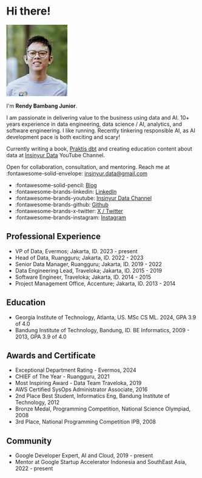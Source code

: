 # Hi there!
![Rendy B. Junior](/assets/images/foto.jpg)

I'm **Rendy Bambang Junior**.

I am passionate in delivering value to the business using data and AI. 10+ years experience in data engineering, data science / AI, analytics, and software engineering. I like running. Recently tinkering responsible AI, as AI development pace is both exciting and scary!

Currently writing a book, [Praktis dbt](https://praktisdbt.rendybjunior.com/) and creating education content about data at [Insinyur Data](https://www.youtube.com/c/InsinyurData) YouTube Channel.

Open for collaboration, consultation, and mentoring. Reach me at :fontawesome-solid-envelope: [insinyur.data@gmail.com](mailto:insinyur.data@gmail.com)

<div class="grid cards" markdown>

* :fontawesome-solid-pencil: [Blog](/blog)
* :fontawesome-brands-linkedin: [LinkedIn](https://www.linkedin.com/in/rendybjunior/)
* :fontawesome-brands-youtube: [Insinyur Data Channel](https://www.youtube.com/c/InsinyurData)
* :fontawesome-brands-github: [Github](https://github.com/rendybjunior)
* :fontawesome-brands-x-twitter: [X / Twitter](https://x.com/rendybjunior)
* :fontawesome-brands-instagram: [Instagram](https://www.instagram.com/rendybjunior/)
</div>

## Professional Experience

* VP of Data, Evermos; Jakarta, ID. 2023 - present
* Head of Data, Ruangguru; Jakarta, ID. 2022 - 2023
* Senior Data Manager, Ruangguru; Jakarta, ID. 2019 - 2022
* Data Engineering Lead, Traveloka; Jakarta, ID. 2015 - 2019
* Software Engineer, Traveloka; Jakarta, ID. 2014 - 2015
* Project Management Office, Accenture; Jakarta, ID. 2013 - 2014

## Education
* Georgia Institute of Technology, Atlanta, US. MSc CS ML. 2024, GPA 3.9 of 4.0
* Bandung Institute of Technology, Bandung, ID. BE Informatics, 2009 - 2013, GPA 3.9 of 4.0

## Awards and Certificate
* Exceptional Department Rating - Evermos, 2024
* CHIEF of The Year - Ruangguru, 2021
* Most Inspiring Award - Data Team Traveloka, 2019
* AWS Certified SysOps Administrator Associate, 2016
* 2nd Place Best Student, Informatics Eng, Bandung Institute of Technology, 2012
* Bronze Medal, Programming Competition, National Science Olympiad, 2008 
* 3rd Place, National Programming Competition IPB, 2008 

## Community
* Google Developer Expert, AI and Cloud, 2019 - present
* Mentor at Google Startup Accelerator Indonesia and SouthEast Asia, 2022 - present
